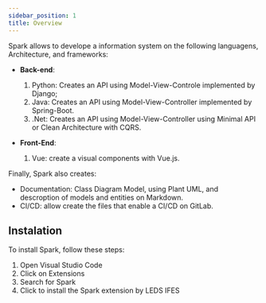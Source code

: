 ```yaml
---
sidebar_position: 1
title: Overview
---
```


Spark allows to develope a information system on the following languagens, Architecture, and frameworks:

* **Back-end**:

    1. Python: Creates an API using Model-View-Controle implemented by Django;
    2. Java: Creates an API using Model-View-Controller implemented by Spring-Boot. 
    3. .Net: Creates an API using Model-View-Controller using Minimal API or Clean Architecture with CQRS.
* **Front-End**:
    1. Vue: create a visual components with Vue.js.

Finally, Spark also creates:

* Documentation: Class Diagram Model, using Plant UML, and descroption of models and entities on Markdown.
* CI/CD: allow create the files that enable a CI/CD on GitLab. 

## Instalation
To install Spark, follow these steps:

1. Open Visual Studio Code
2. Click on Extensions
3. Search for Spark
4. Click to install the Spark extension by LEDS IFES